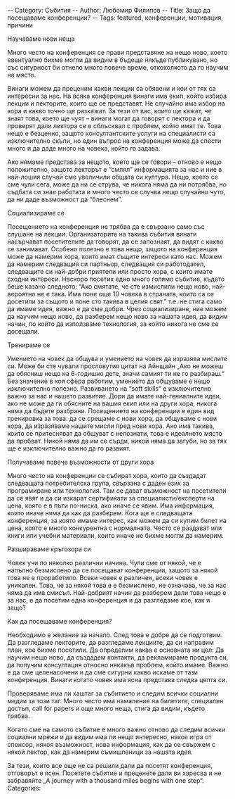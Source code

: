 -- Category: Събития
-- Author: Любомир Филипов
-- Title: Защо да посещаваме конференции?
-- Tags: featured, конференции, мотивация, причини

Научаваме нови неща

Много често на конференция се прави представяне на нещо ново, което евентуално бихме могли да видим в бъдеще някъде публикувано, но със сигурност би отнело много повече време, откоколкото да го научим на място.

Винаги можем да преценим какви лекции са обявени и кои от тях са интересни за нас. На всяка конференция винаги има екип, който избира лекции и лекторите, които ще се представят. Не случайно има избор на хора и какво точно ще разкажат. За тези от вас, които ще кажат, че знаят това, което ще чуят – винаги могат да говорят с лектора и да проверят дали лектора се е сблъсквал с проблем, който имат те. Това нещо е безценно, защото консултантските услуги на специалисти са изключително скъпи, но един въпрос на конференция може да спести много и да даде много на човека, който го задава.

Ако нямаме представа за нещото, което ще се говори – отново е нещо положително, защото лекторът е “смлял” информацията за нас и ние в най-лошия случай сме увеличили общата си култура. Нещо, което се сме чули сега, може да ни се струва, че никога няма да ни потрябва, но съдбата си знае работата и много често се случва нещо случайно чуто, да ни даде възможност да “блеснем”.

Социализираме се

Посещението на конференция не трябва да е свързано само със слушане на лекции. Организаторите на такива събития винаги насърчават посетителите да говорят, да се запознаят, да видят с какво се занимават. Особено полезно е това нещо, защото на конференция може да намерим хора, които имат същите интереси като нас. Можем да намерим следващия си партньор, следващия си работодател, следващите си най-добри приятели или просто хора, с които имате сходни интереси. Наскоро посетих едно много голямо събитие, където беше казано следното:  “Ако смятате, че сте измислили нещо ново, най-вероятно не е така. Има поне още 10 човека в страната, които са се досетили за същото и поне сто такива в целия свят.” т.е. не стига само да имаме идея, важно е да сме добри. Чрез социализиране, ние можем да научим нещо ново, да разберем нещо ново за нашата идея, да видим начин, по който да използваме технология, за който никога не сме се досещали.

Тренираме се

Умението на човек да общува и умението на човек да изразява мислите си. Може би сте чували прословутия цитат на Айнщайн „Ако не можеш да обясниш нещо на 6-годишно дете, значи самият ти не го разбираш.“ Без значение в коя сфера работим, умението да общуваме е нещо изключително полезно. Развиването на “soft skills” е изключително важно за нас и нашето развитие. Дори да имате най-гениалните идеи, ако не може да ги обясните на вашия екип или на други хора, никога няма да бъдете разбрани. Посещението на конференции е един вид тренировка за това: да се срещаме с нови хора, да общуваме с нови хора, да изразяваме нашите мисли пред нови хора. Ако има такива, които се притесняват да общуват с непознати, това е идеалното място да пробват. Никой няма да им се сърди, никой няма да загуби, но за тях ще е изключително важно да го развият.

Получаваме повече възможности от други хора

Много често на конференции се събират хора, които да създадат следващата потребителска група, свързана с даден език за програмиране или технология. Там се дават възможност на посетители да се явят и да си изкарат сертификати за специалисти/експерти на цена, която е в пъти по-ниска, ако иначе се явим. Има информация, която иначе няма да как да разберем. Кога ще е следващата конференция, за която имаме интерес, как можем да си купим билет на цена, която е много конкурентна с нормалната. Често се раздават или книги или учебни материали, които иначе не бихме могли да намерим.

Разшираваме кръгозора си

Човек учи по няколко различни начина. Чули сме от някой, че е напълно безмислено да се посещават конференции, защото за някой това не е проработило. Всеки човек е различен, всеки човек е уникален. Това, че за някой това е е безмислено, не означава, че за нас няма да има смисъл. Най-добрият начин да разберем дали това нещо е за нас, е да посетим една конференция и да разгледаме кое, как и защо?

Как да посещаваме конференция?

Необходимо е желание за начало. След това е добре да се подготвим. Да разгледаме лекторите, да разгледаме лекциите, да си направим план, кое бихме посетили. Да определим каква е основната ни цел: Да научим нещо ново, да създадем контакти, да рекламираме продукта си, да получим консултация относно някакъв проблем, който имаме. Важно е да сме целенасочени и да сме сигурни какво искаме от тази конференция. Винаги когато човек има ясна представа следва целта си.

Проверяваме има ли хаштаг за събитието и следим всички социални медии за този таг. Много често има намаление на билетите, специален достъп, call for papers и още много неща, стига да видим, където трябва.

Когато сме на самото събитие е много важно отново да следим всички социални мрежи и да видим има ли нещо интересно, някоя игра от спонсор, някоя възможност, нова информация, как да се свържем с някой лектор, как да намерим съмишленици за нашата идея.

За тези, които все още не са решили дали да посетят конференция, отговорът е ясен. Посетете събитие и преценете дали ви харесва и не забравяйте „А journey with a thousand miles begins with one step“.
Categories: 